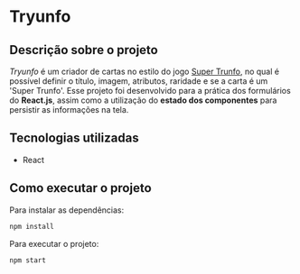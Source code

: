 <h1>Tryunfo</h1>

<h2>Descrição sobre o projeto</h2>

<i>Tryunfo</i> é um criador de cartas no estilo do jogo <a href="https://pt.wikipedia.org/wiki/Super_Trunfo">Super Trunfo</a>, no qual é possível definir o título, imagem, atributos, raridade e se a carta é um 'Super Trunfo'. Esse projeto foi desenvolvido para a prática dos formulários do <b>React.js</b>, assim como a utilização do <b>estado dos componentes</b> para persistir as informações na tela.

<h2>Tecnologias utilizadas</h2>

<ul>
  <li>React</li>
</ul>

<h2>Como executar o projeto</h2>

Para instalar as dependências:
```bash
npm install
```

Para executar o projeto:
```bash
npm start
```
